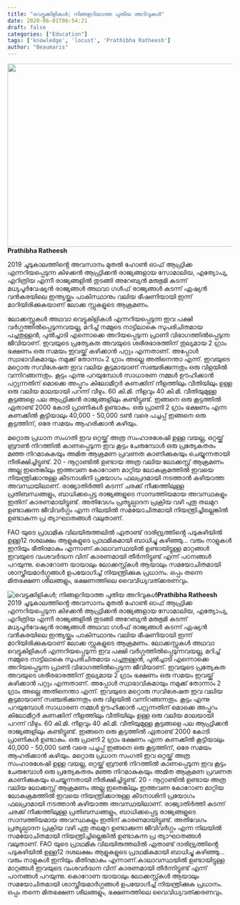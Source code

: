 ```yaml
---
title: "വെട്ടുക്കിളികൾ; നിങ്ങളറിയാത്ത പുതിയ അറിവുകൾ"
date: 2020-06-01T06:54:21
draft: false
categories: ["Education"]
tags: ['knowledge', 'locust', 'Prathibha Ratheesh']
author: "Beaumaris"
---
```


<a href="https://wordpress-972788-3403151.cloudwaysapps.com/prathibha-ratheesh-write-about-locust/275838/rr-1202" rel="attachment wp-att-275839"><img class="alignleft size-full wp-image-275839" src="https://cdn.boolokam.com/articles/2020/06/rr-6.jpg" alt="" width="784" height="410" /></a><strong>Prathibha Ratheesh</strong>

2019 ചൂടുകാലത്തിൻ്റെ അവസാനം മുതൽ ഹോൺ ഓഫ് ആഫ്രിക്ക എന്നറിയപ്പെടുന്ന കിഴക്കൻ ആഫ്രിക്കൻ രാജ്യങ്ങളായ സോമാലിയ, എത്യോപ്യ, എറിത്രിയ എന്നീ രാജ്യങ്ങളിൽ തുടങ്ങി അറേബ്യൻ മരുഭുമി കടന്ന് മധ്യപൂർവേഷ്യൻ രാജ്യങ്ങൾ അഥവാ ഗൾഫ് രാജ്യങ്ങൾ കടന്ന് ഏഷ്യൻ വൻകരയിലെ ഇന്ത്യയ്ക്കും പാകിസ്ഥാനും വലിയ ഭീഷണിയായി ഇന്ന് മാറിയിരിക്കുകയാണ് ലോക്ക സ്റ്റുകളുടെ ആക്രമണം.

ലോക്കസ്റ്റുകൾ അഥവാ വെട്ടുകിളികൾ എന്നറിയപ്പെടുന്ന ഇവ പക്ഷി വർഗ്ഗത്തിൽപ്പെടുന്നവയല്ല, മറിച്ച് നമ്മുടെ നാട്ടിലാകെ സുപരിചിതമായ പച്ചതുള്ളൻ, പുൽച്ചാടി എന്നൊക്കെ അറിയപ്പെടുന്ന പ്രാണി വിഭാഗത്തിൽപ്പെടുന്ന ജീവിയാണ്. ഇവയുടെ പ്രത്യേകത അവയുടെ ശരീരഭാരത്തിന് തുല്യമായ 2 ഗ്രാം ഭക്ഷണം ഒരു സമയം ഇവയ്ക്ക് കഴിക്കാൻ പറ്റും എന്നതാണ്. അപ്പോൾ സ്വാഭാവികമായും നമുക്ക് തോന്നാം 2 ഗ്രാം അല്ലെ അതിനെന്താ എന്ന്. ഇവയുടെ മറ്റൊരു സവിശേഷത ഇവ വലിയ കൂട്ടമായാണ് സഞ്ചരിക്കുന്നതും ഒരു വിളയിൽ വന്നിറങ്ങന്നതും. കൂട്ടം എന്നു പറയുമ്പോൾ സാധാരണ നമ്മൾ ഊഹിക്കാൻ പറ്റുന്നതിന് മൊക്കെ അപ്പുറം കിലോമീറ്റർ കണക്കിന് നീളത്തിലും വീതിയിലും ഉള്ള ഒരു വലിയ മാലയായി പറന്ന് വീഴും. 60 കി.മി. നീളവും 40 കി.മി. വീതിയുമുള്ള കൂട്ടങ്ങളെ പല ആഫ്രിക്കൻ രാജ്യങ്ങളിലും കണ്ടിട്ടുണ്ട്. ഇങ്ങനെ ഒരു കൂട്ടത്തിൽ ഏതാണ്ട് 2000 കോടി പ്രാണികൾ ഉണ്ടാകും. ഒരു പ്രാണി 2 ഗ്രാം ഭക്ഷണം എന്ന കണക്കിൽ കൂട്ടിയാലും 40,000 - 50,000 ടൺ വരെ പച്ചപ്പ് ഇങ്ങനെ ഒരു കൂട്ടത്തിന്, ഒരേ സമയം ആഹരിക്കാൻ കഴിയും.

മറ്റൊരു പ്രധാന സംഗതി ഇവ ഒറ്റയ്ക്ക് അത്ര സംഹാരശേഷി ഉള്ള വയല്ല, ഒറ്റയ്ക്ക് ബ്രൗൺ നിറത്തിൽ കാണപ്പെടുന്ന ഇവ കൂട്ടം ചേരുമ്പോൾ ഒരു പ്രത്യേകതരം മഞ്ഞ നിറമാകുകയും അമിത ആക്രമണ പ്രവണത കാണിക്കുകയും ചെയ്യുന്നതായി നീരിക്ഷിച്ചിട്ടുണ്ട്.
20 - നൂറ്റാണ്ടിൽ ഉണ്ടായ അത്ര വലിയ ലോക്കസ്റ്റ് ആക്രമണം അല്ല ഇതെങ്കിലും ഇത്തവണ കോറോണ മാറ്റിയ ലോകക്രമത്തിൽ ഇവയെ നിയന്ത്രിക്കാനുള്ള കീടനാശിനി പ്രയോഗം ഫലപ്രദമായി നടത്താൻ കഴിയാത്ത അവസ്ഥയിലാണ്. രാജ്യാതിർത്തി കടന്ന് ചരക്ക് നീക്കത്തിലുള്ള പ്രതിബന്ധങ്ങളും, ബാധിക്കപ്പെട്ട രാജ്യങ്ങളുടെ സാമ്പത്തിയമായ അവസ്ഥകളും ഇതിന് കാരണമായിട്ടുണ്ട്. അതിവേഗം പ്രത്യുല്പാദന പ്രക്രിയ വഴി പുതു തലമുറ ഉണ്ടാക്കുന്ന ജീവിവർഗ്ഗം എന്ന നിലയിൽ സമയോചിതമായി നിയന്ത്രിച്ചില്ലെങ്കിൽ ഉണ്ടാകുന്ന പ്ര ത്യാഘാതങ്ങൾ വലുതാണ്.

FAO യുടെ പ്രാഥമിക വിലയിരുത്തലിൽ ഏതാണ്ട് ദാരിദ്ര്യത്തിൻ്റെ പടുകുഴിയിൽ ഉള്ള12 ദശലക്ഷം ആളുകളുടെ പ്രാഥമികമായി ബാധിച്ചു കഴിഞ്ഞു... വരും നാളുകൾ ഇനിയും ഭീതിദമാകും എന്നാണ്.കാലാവസ്ഥയിൽ ഉണ്ടായിട്ടുള്ള മാറ്റങ്ങൾ ഇവയുടെ വംശവർദ്ധന വിന് കാരണമായി തീർന്നിട്ടുണ്ട് എന്ന് പഠനങ്ങൾ പറയുന്നു. കൊറോണ യായാലും ലോക്കസ്റ്റ്കൾ ആയാലും സമയോചിതമായി ശാസ്ത്രീയമാർഗ്ഗങ്ങൾ ഉപയോഗിച്ച് നിയന്ത്രിക്കുക പ്രധാനം. ഒപ്പം തന്നെ മിതഭക്ഷണ ശീലങ്ങളും, ഭക്ഷണത്തിലെ വൈവിധ്യവത്ക്കരണവും.


![വെട്ടുക്കിളികൾ; നിങ്ങളറിയാത്ത പുതിയ അറിവുകൾ](https://cdn.boolokam.com/articles/2020/06/rr-6.jpg)[](https://wordpress-972788-3403151.cloudwaysapps.com/prathibha-ratheesh-write-about-locust/275838/rr-1202)**Prathibha Ratheesh** 2019 ചൂടുകാലത്തിൻ്റെ അവസാനം മുതൽ ഹോൺ ഓഫ് ആഫ്രിക്ക എന്നറിയപ്പെടുന്ന കിഴക്കൻ ആഫ്രിക്കൻ രാജ്യങ്ങളായ സോമാലിയ, എത്യോപ്യ, എറിത്രിയ എന്നീ രാജ്യങ്ങളിൽ തുടങ്ങി അറേബ്യൻ മരുഭുമി കടന്ന് മധ്യപൂർവേഷ്യൻ രാജ്യങ്ങൾ അഥവാ ഗൾഫ് രാജ്യങ്ങൾ കടന്ന് ഏഷ്യൻ വൻകരയിലെ ഇന്ത്യയ്ക്കും പാകിസ്ഥാനും വലിയ ഭീഷണിയായി ഇന്ന് മാറിയിരിക്കുകയാണ് ലോക്ക സ്റ്റുകളുടെ ആക്രമണം. ലോക്കസ്റ്റുകൾ അഥവാ വെട്ടുകിളികൾ എന്നറിയപ്പെടുന്ന ഇവ പക്ഷി വർഗ്ഗത്തിൽപ്പെടുന്നവയല്ല, മറിച്ച് നമ്മുടെ നാട്ടിലാകെ സുപരിചിതമായ പച്ചതുള്ളൻ, പുൽച്ചാടി എന്നൊക്കെ അറിയപ്പെടുന്ന പ്രാണി വിഭാഗത്തിൽപ്പെടുന്ന ജീവിയാണ്. ഇവയുടെ പ്രത്യേകത അവയുടെ ശരീരഭാരത്തിന് തുല്യമായ 2 ഗ്രാം ഭക്ഷണം ഒരു സമയം ഇവയ്ക്ക് കഴിക്കാൻ പറ്റും എന്നതാണ്. അപ്പോൾ സ്വാഭാവികമായും നമുക്ക് തോന്നാം 2 ഗ്രാം അല്ലെ അതിനെന്താ എന്ന്. ഇവയുടെ മറ്റൊരു സവിശേഷത ഇവ വലിയ കൂട്ടമായാണ് സഞ്ചരിക്കുന്നതും ഒരു വിളയിൽ വന്നിറങ്ങന്നതും. കൂട്ടം എന്നു പറയുമ്പോൾ സാധാരണ നമ്മൾ ഊഹിക്കാൻ പറ്റുന്നതിന് മൊക്കെ അപ്പുറം കിലോമീറ്റർ കണക്കിന് നീളത്തിലും വീതിയിലും ഉള്ള ഒരു വലിയ മാലയായി പറന്ന് വീഴും. 60 കി.മി. നീളവും 40 കി.മി. വീതിയുമുള്ള കൂട്ടങ്ങളെ പല ആഫ്രിക്കൻ രാജ്യങ്ങളിലും കണ്ടിട്ടുണ്ട്. ഇങ്ങനെ ഒരു കൂട്ടത്തിൽ ഏതാണ്ട് 2000 കോടി പ്രാണികൾ ഉണ്ടാകും. ഒരു പ്രാണി 2 ഗ്രാം ഭക്ഷണം എന്ന കണക്കിൽ കൂട്ടിയാലും 40,000 - 50,000 ടൺ വരെ പച്ചപ്പ് ഇങ്ങനെ ഒരു കൂട്ടത്തിന്, ഒരേ സമയം ആഹരിക്കാൻ കഴിയും. മറ്റൊരു പ്രധാന സംഗതി ഇവ ഒറ്റയ്ക്ക് അത്ര സംഹാരശേഷി ഉള്ള വയല്ല, ഒറ്റയ്ക്ക് ബ്രൗൺ നിറത്തിൽ കാണപ്പെടുന്ന ഇവ കൂട്ടം ചേരുമ്പോൾ ഒരു പ്രത്യേകതരം മഞ്ഞ നിറമാകുകയും അമിത ആക്രമണ പ്രവണത കാണിക്കുകയും ചെയ്യുന്നതായി നീരിക്ഷിച്ചിട്ടുണ്ട്. 20 - നൂറ്റാണ്ടിൽ ഉണ്ടായ അത്ര വലിയ ലോക്കസ്റ്റ് ആക്രമണം അല്ല ഇതെങ്കിലും ഇത്തവണ കോറോണ മാറ്റിയ ലോകക്രമത്തിൽ ഇവയെ നിയന്ത്രിക്കാനുള്ള കീടനാശിനി പ്രയോഗം ഫലപ്രദമായി നടത്താൻ കഴിയാത്ത അവസ്ഥയിലാണ്. രാജ്യാതിർത്തി കടന്ന് ചരക്ക് നീക്കത്തിലുള്ള പ്രതിബന്ധങ്ങളും, ബാധിക്കപ്പെട്ട രാജ്യങ്ങളുടെ സാമ്പത്തിയമായ അവസ്ഥകളും ഇതിന് കാരണമായിട്ടുണ്ട്. അതിവേഗം പ്രത്യുല്പാദന പ്രക്രിയ വഴി പുതു തലമുറ ഉണ്ടാക്കുന്ന ജീവിവർഗ്ഗം എന്ന നിലയിൽ സമയോചിതമായി നിയന്ത്രിച്ചില്ലെങ്കിൽ ഉണ്ടാകുന്ന പ്ര ത്യാഘാതങ്ങൾ വലുതാണ്. FAO യുടെ പ്രാഥമിക വിലയിരുത്തലിൽ ഏതാണ്ട് ദാരിദ്ര്യത്തിൻ്റെ പടുകുഴിയിൽ ഉള്ള12 ദശലക്ഷം ആളുകളുടെ പ്രാഥമികമായി ബാധിച്ചു കഴിഞ്ഞു... വരും നാളുകൾ ഇനിയും ഭീതിദമാകും എന്നാണ്.കാലാവസ്ഥയിൽ ഉണ്ടായിട്ടുള്ള മാറ്റങ്ങൾ ഇവയുടെ വംശവർദ്ധന വിന് കാരണമായി തീർന്നിട്ടുണ്ട് എന്ന് പഠനങ്ങൾ പറയുന്നു. കൊറോണ യായാലും ലോക്കസ്റ്റ്കൾ ആയാലും സമയോചിതമായി ശാസ്ത്രീയമാർഗ്ഗങ്ങൾ ഉപയോഗിച്ച് നിയന്ത്രിക്കുക പ്രധാനം. ഒപ്പം തന്നെ മിതഭക്ഷണ ശീലങ്ങളും, ഭക്ഷണത്തിലെ വൈവിധ്യവത്ക്കരണവും.

